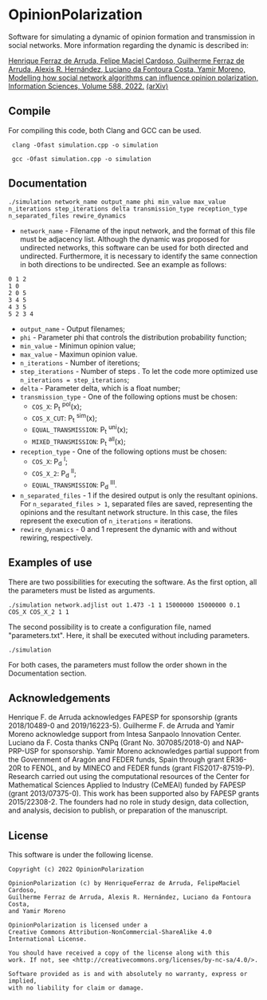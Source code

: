 # OpinionPolarization
Software for simulating a dynamic of opinion formation and transmission in social networks.
More information regarding the dynamic is described in:

[Henrique Ferraz de Arruda, Felipe Maciel Cardoso, Guilherme Ferraz de Arruda, Alexis R. Hernández, Luciano da Fontoura Costa, Yamir Moreno,
Modelling how social network algorithms can influence opinion polarization, Information Sciences, Volume 588, 2022.](https://doi.org/10.1016/j.ins.2021.12.069)
[(arXiv)](https://arxiv.org/abs/2102.00099)


## Compile

For compiling this code, both Clang and GCC can be used.
```
 clang -Ofast simulation.cpp -o simulation
```

```
 gcc -Ofast simulation.cpp -o simulation
```

## Documentation
```
./simulation network_name output_name phi min_value max_value n_iterations step_iterations delta transmission_type reception_type n_separated_files rewire_dynamics
```

* `network_name` - Filename of the input network, and the format of this file must be adjacency list. Although the dynamic was proposed for undirected networks, this software can be used for both directed and undirected. Furthermore, it is necessary to identify the same connection in both directions to be undirected. See an example as follows:

```
0 1 2
1 0
2 0 5
3 4 5
4 3 5
5 2 3 4
```

* `output_name` - Output filenames;
* `phi` - Parameter phi that controls the distribution probability function;
* `min_value` - Minimun opinion value; 
* `max_value` - Maximun opinion value.
* `n_iterations` - Number of iteretions;
* `step_iterations` - Number of steps . To let the code more optimized use `n_iterations = step_iterations`;
* `delta` - Parameter delta, which is a float number;
* `transmission_type` - One of the following options must be chosen:
  - `COS_X`: P<sub>t</sub> <sup>pol</sup>(x);
  - `COS_X_CUT`: P<sub>t</sub> <sup>sim</sup>(x);
  - `EQUAL_TRANSMISSION`: P<sub>t</sub> <sup>uni</sup>(x);
  - `MIXED_TRANSMISSION`: P<sub>t</sub> <sup>all</sup>(x);
* `reception_type` - One of the following options must be chosen: 
  - `COS_X`: P<sub>d</sub> <sup>I</sup>;
  - `COS_X_2`: P<sub>d</sub> <sup>II</sup>;
  - `EQUAL_TRANSMISSION`: P<sub>d</sub> <sup>III</sup>.
* `n_separated_files` - 1 if the desired output is only the resultant opinions. For `n_separated_files > 1`, separated files are saved, representing the opinions and the resultant network structure. In this case, the files represent the execution of `n_iterations` = iterations.
* `rewire_dynamics` - 0 and 1 represent the dynamic with and without rewiring, respectively. 


## Examples of use

There are two possibilities for executing the software. As the first option, all the parameters must be listed as arguments.

```
./simulation network.adjlist out 1.473 -1 1 15000000 15000000 0.1 COS_X COS_X_2 1 1
```

The second possibility is to create a configuration file, named "parameters.txt". Here, it shall be executed without including parameters.  

```
./simulation
```

For both cases, the parameters must follow the order shown in the Documentation section. 

## Acknowledgements
Henrique F. de Arruda acknowledges FAPESP for sponsorship (grants 2018/10489-0 and 2019/16223-5). Guilherme F. de Arruda and Yamir Moreno acknowledge support from Intesa Sanpaolo Innovation Center. Luciano da F. Costa thanks CNPq (Grant No. 307085/2018-0) and NAP-PRP-USP for sponsorship. Yamir Moreno acknowledges partial support from the Government of Aragón and FEDER funds, Spain through grant ER36-20R to FENOL, and by MINECO and FEDER funds (grant FIS2017-87519-P). Research carried out using the computational resources of the Center for Mathematical Sciences Applied to Industry (CeMEAI) funded by FAPESP (grant 2013/07375-0). This work has been supported also by FAPESP grants 2015/22308-2. The founders had no role in study design, data collection, and analysis, decision to publish, or preparation of the manuscript.

## License
This software is under the following license.

```
Copyright (c) 2022 OpinionPolarization

OpinionPolarization (c) by HenriqueFerraz de Arruda, FelipeMaciel Cardoso, 
Guilherme Ferraz de Arruda, Alexis R. Hernández, Luciano da Fontoura Costa, 
and Yamir Moreno

OpinionPolarization is licensed under a
Creative Commons Attribution-NonCommercial-ShareAlike 4.0 International License.

You should have received a copy of the license along with this
work. If not, see <http://creativecommons.org/licenses/by-nc-sa/4.0/>. 

Software provided as is and with absolutely no warranty, express or implied, 
with no liability for claim or damage.
```
